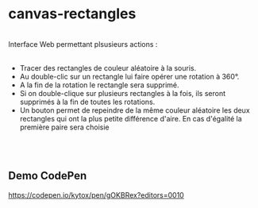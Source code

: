 # canvas-rectangles

<br>
Interface Web permettant plsusieurs actions : 
<br><br>

-   Tracer des rectangles de couleur aléatoire à la souris.
-   Au double-clic sur un rectangle lui faire opérer une rotation à 360°.
-   A la fin de la rotation le rectangle sera supprimé.
-   Si on double-clique sur plusieurs rectangles à la fois, ils seront supprimés à la fin de toutes les rotations.
-   Un bouton permet de repeindre de la même couleur aléatoire les deux rectangles qui ont la plus petite différence d'aire. En cas d'égalité la première paire sera choisie

<br><br>

## Demo CodePen

https://codepen.io/kytox/pen/gOKBRex?editors=0010
